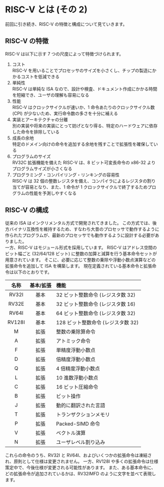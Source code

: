# RISC-V とは (その 2)

前回に引き続き、RISC-V の特徴と構成について見ていきます。

## RISC-V の特徴

RISC-V は以下に示す 7 つの尺度によって特徴づけられます。

1. コスト  
   RISC-V を用いることでプロセッサのサイズを小さくし、チップの製造にかかるコストを低減できる
2. 単純性  
   RISC-V は単純な ISA なので、設計や検査、ドキュメント作成にかかる時間を短縮でき、ユーザの理解も容易になる
3. 性能  
   RISC-V はクロックサイクルが速いか、1 命令あたりのクロックサイクル数 (CPI) が少ないため、実行命令数の多さを十分に補える
4. 実装とアーキテクチャの分離  
   別の実装や将来の実装にとって妨げとなり得る、特定のハードウェアに依存した命令を排除している
5. 成長の余地  
   特定のドメイン向けの命令を追加する余地を残すことで拡張性を確保している
6. プログラムのサイズ  
   RV32C 拡張機能を備えた RISC-V は、8 ビット可変長命令の x86-32 よりプログラムサイズが小さくなる
7. プログラミング・コンパイリング・リンキングの容易性  
   RISC-V は 32 個の整数レジスタを備え、コンパイラによるレジスタの割り当てが容易となり、また、1 命令が 1 クロックサイクルで終了するためプログラムの性能を予測しやすくなる

## RISC-V の構成

従来の ISA はインクリメンタル方式で開発されてきました。
この方式では、後方バイナリ互換性を維持するため、すなわち大昔のプロセッサで動作するように作られたプログラムが、最新のプロセッサでも動作するように設計する必要がありました。  
一方、RISC-V はモジュール形式を採用しています。
RISC-V はアドレス空間のビット幅ごと (32/64/128 ビット) に整数の加算と減算を行う基本命令セットが用意されています。
そこに、必要に応じて整数の乗除や浮動小数点演算などの拡張命令を追加して ISA を構築します。
現在定義されている基本命令と拡張命令は以下のとおりです。

|  名称  | 基本/拡張 | 機能                               |
| :----: | :-------: | :--------------------------------- |
| RV32I  |   基本    | 32 ビット整数命令 (レジスタ数 32)  |
| RV32E  |   基本    | 32 ビット整数命令 (レジスタ数 16)  |
| RV64I  |   基本    | 64 ビット整数命令 (レジスタ数 32)  |
| RV128I |   基本    | 128 ビット整数命令 (レジスタ数 32) |
|   M    |   拡張    | 整数の乗除算命令                   |
|   A    |   拡張    | アトミック命令                     |
|   F    |   拡張    | 単精度浮動小数点                   |
|   D    |   拡張    | 倍精度浮動小数点                   |
|   Q    |   拡張    | 4 倍精度浮動小数点                 |
|   L    |   拡張    | 10 進数浮動小数点                  |
|   C    |   拡張    | 16 ビット圧縮命令                  |
|   B    |   拡張    | ビット操作                         |
|   J    |   拡張    | 動的に翻訳された言語               |
|   T    |   拡張    | トランザクションメモリ             |
|   P    |   拡張    | Packed-SIMD 命令                   |
|   V    |   拡張    | ベクトル演算                       |
|   N    |   拡張    | ユーザレベル割り込み               |

これらの命令のうち、RV32I と RV64I、およびいくつかの拡張命令は凍結され、原則として仕様は変更されません。
一方、RV128I や多くの拡張命令は仕様策定中で、今後仕様が変更される可能性があります。
また、ある基本命令に、どの拡張命令が追加されているかは、RV32IMFD のように文字を並べて表現します。
